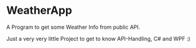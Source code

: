 # WeatherApp

A Program to get some Weather Info from public API.

Just a very very little Project to get to know API-Handling, C# and WPF :)
